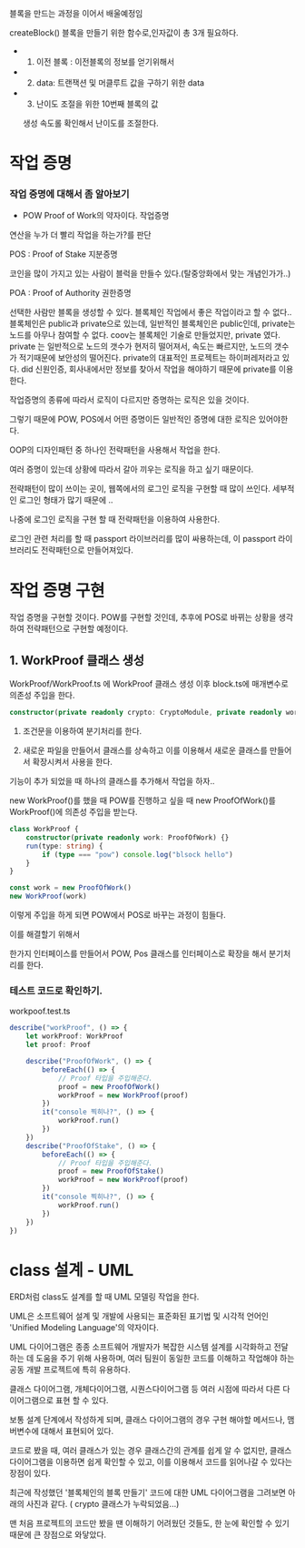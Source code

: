블록을 만드는 과정을 이어서 배울예정임

createBlock()
블록을 만들기 위한 함수로,인자값이 총 3개 필요하다.

-   1. 이전 블록 : 이전블록의 정보를 얻기위해서
-   2. data: 트랜잭션 및 머클루트 값을 구하기 위한 data
-   3. 난이도 조절을 위한 10번째 블록의 값

    생성 속도롤 확인해서 난이도를 조절한다.

# 작업 증명

### 작업 증명에 대해서 좀 알아보기

-   POW Proof of Work의 약자이다.
    작업증명

연산을 누가 더 빨리 작업을 하는가?를 판단

POS : Proof of Stake
지분증명

코인을 많이 가지고 있는 사람이 블럭을 만들수 있다.(탈중앙화에서 맞는 개념인가가..)

POA : Proof of Authority
권한증명

선택한 사람만 블록을 생성할 수 있다. 블록체인 작업에서 좋은 작업이라고 할 수 없다..
블록체인은 public과 private으로 있는데, 일반적인 블록체인은 public인데, private는 노드를 아무나 참여할 수 없다.
coov는 블록체인 기술로 만들었지만, private 였다.
private 는 일반적으로 노드의 갯수가 현저히 떨어져서, 속도는 빠르지만, 노드의 갯수가 적기때문에 보안성의 떨어진다.
private의 대표적인 프로젝트는 하이퍼레저라고 있다. did 신원인증, 회사내에서만 정보를 찾아서 작업을 해야하기 때문에 private를 이용한다.

작업증명의 종류에 따라서 로직이 다르지만
증명하는 로직은 있을 것이다.

그렇기 때문에 POW, POS에서 어떤 증명이든 일반적인 증명에 대한 로직은 있어야한다.

OOP의 디자인패턴 중 하나인 전략패턴을 사용해서 작업을 한다.

여러 증명이 있는데 상황에 따라서 갈아 끼우는 로직을 하고 싶기 때문이다.

전략패턴이 많이 쓰이는 곳이, 웹쪽에서의 로그인 로직을 구현할 때 많이 쓰인다.
세부적인 로그인 형태가 많기 때문에 ..

나중에 로그인 로직을 구현 할 때 전략패턴을 이용하여 사용한다.

로그인 관련 처리를 할 때 passport 라이브러리를 많이 싸용하는데, 이 passport 라이브러리도 전략패턴으로 만들어져있다.

# 작업 증명 구현

작업 증명을 구현할 것이다.
POW를 구현할 것인데, 추후에 POS로 바뀌는 상황을 생각하여 전략패턴으로 구현할 예정이다.

## 1. WorkProof 클래스 생성

WorkProof/WorkProof.ts 에 WorkProof 클래스 생성
이후 block.ts에 매개변수로 의존성 주입을 한다.

```ts
constructor(private readonly crypto: CryptoModule, private readonly workProof: WorkProof) {}

```

1. 조건문을 이용하여 분기처리를 한다.

2. 새로운 파일을 만들어서 클래스를 상속하고 이를 이용해서 새로운 클래스를 만들어서 확장시켜서 사용을 한다.

기능이 추가 되었을 때 하나의 클래스를 추가해서 작업을 하자..

new WorkProof()를 했을 때 POW를 진행하고 싶을 때 new ProofOfWork()를 WorkProof()에 의존성 주입을 받는다.

```ts
class WorkProof {
    constructor(private readonly work: ProofOfWork) {}
    run(type: string) {
        if (type === "pow") console.log("blsock hello")
    }
}

const work = new ProofOfWork()
new WorkProof(work)
```

이렇게 주입을 하게 되면 POW에서 POS로 바꾸는 과정이 힘들다.

이를 해결할기 위해서

한가지 인터페이스를 만들어서 POW, Pos 클래스를 인터페이스로 확장을 해서 분기처리를 한다.

### 테스트 코드로 확인하기.

workpoof.test.ts

```ts
describe("workProof", () => {
    let workProof: WorkProof
    let proof: Proof

    describe("ProofOfWork", () => {
        beforeEach(() => {
            // Proof 타입을 주입해준다.
            proof = new ProofOfWork()
            workProof = new WorkProof(proof)
        })
        it("console 찍히나?", () => {
            workProof.run()
        })
    })
    describe("ProofOfStake", () => {
        beforeEach(() => {
            // Proof 타입을 주입해준다.
            proof = new ProofOfStake()
            workProof = new WorkProof(proof)
        })
        it("console 찍히나?", () => {
            workProof.run()
        })
    })
})
```

# class 설계 - UML

ERD처럼 class도 설계를 할 때 UML 모델링 작업을 한다.

UML은 소프트웨어 설계 및 개발에 사용되는 표준화된 표기법 및 시각적 언어인 'Unified Modeling Language'의 약자이다.

UML 다이어그램은 종종 소프트웨어 개발자가 복잡한 시스템 설계를 시각화하고 전달하는 데 도움을 주기 위해 사용하며, 여러 팀원이 동일한 코드를 이해하고 작업해야 하는 공동 개발 프로젝트에 특히 유용하다.

클래스 다이어그램, 개체다이어그램, 시퀀스다이어그램 등 여러 시점에 따라서 다른 다이어그램으로 표현 할 수 있다.

보통 설계 단계에서 작성하게 되며, 클래스 다이어그램의 경우 구현 해야할 메서드나, 맴버변수에 대해서 표현되어 있다.

코드로 봤을 때, 여러 클래스가 있는 경우 클래스간의 관계를 쉽게 알 수 없지만, 클래스 다이어그램을 이용하면 쉽게 확인할 수 있고, 이를 이용해서 코드를 읽어나갈 수 있다는 장점이 있다.

최근에 작성했던 '블록체인의 블록 만들기' 코드에 대한 UML 다이어그램을 그려보면 아래의 사진과 같다. ( crypto 클래스가 누락되었음...)

맨 처음 프로젝트의 코드만 봤을 땐 이해하기 어려웠던 것들도, 한 눈에 확인할 수 있기 때문에 큰 장점으로 와닿았다.

```

```
